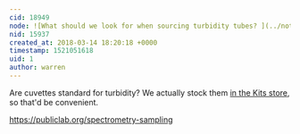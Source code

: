 ```yaml
---
cid: 18949
node: ![What should we look for when sourcing turbidity tubes? ](../notes/stevie/03-13-2018/what-should-we-look-for-when-sourcing-turbidity-tubes)
nid: 15937
created_at: 2018-03-14 18:20:18 +0000
timestamp: 1521051618
uid: 1
author: warren
---
```


Are cuvettes standard for turbidity? We actually stock them [in the Kits store](http://store.publiclab.org), so that'd be convenient. 

https://publiclab.org/spectrometry-sampling